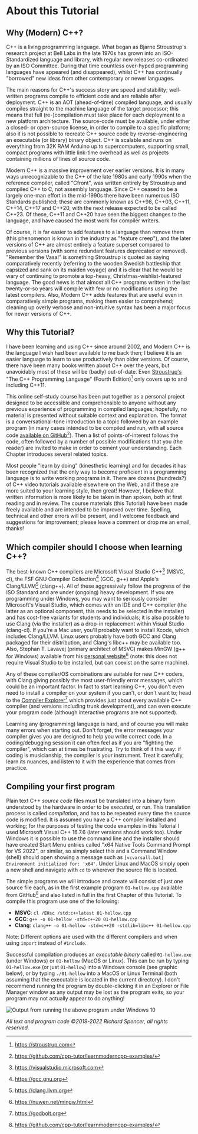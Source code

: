 # About this Tutorial

## Why (Modern) C++?

C++ is a living programming language. What began as Bjarne Stroustrup's research project at Bell Labs in the late 1970s has grown into an ISO-Standardized language and library, with regular new releases co-ordinated by an ISO Committee. During that time countless over-hyped programming languages have appeared (and disappeared), whilst C++ has continually "borrowed" new ideas from other contemporary or newer languages.

The main reasons for C++'s success story are speed and stability; well-written programs compile to efficient code and are reliable after deployment. C++ is an AOT (ahead-of-time) compiled language, and usually compiles straight to the machine language of the target processor; this means that full (re-)compilation must take place for each deployment to a new platform architecture. The source-code must be available, under either a closed- or open-source license, in order to compile to a specific platform; also it is not possible to recreate C++ source code by reverse-engineering an executable (or library) binary object. C++ is scalable and runs on everything from 32K RAM Arduino up to supercomputers, supporting small, compact programs with little link-time overhead as well as projects containing millions of lines of source code.

Modern C++ is a massive improvement over earlier versions. It is in many ways unrecognizable to the C++ of the late 1980s and early 1990s when the reference compiler, called "Cfront", was written entirely by Stroustrup and compiled C++ to C, not assembly language. Since C++ ceased to be a largely one-man effort in the mid-1990s there have been numerous ISO Standards published; these are commonly known as C++98, C++03, C++11, C++14, C++17 and C++20, with the next release expected to be called C++23. Of these, C++11 and C++20 have seen the biggest changes to the language, and have caused the most work for compiler writers.

Of course, it is far easier to add features to a language than remove them (this phenomenon is known in the industry as "feature creep"), and the later versions of C++ are almost entirely a feature superset compared to previous versions (with some redundant features deprecated or removed). "Remember the Vasa!" is something Stroustrup is quoted as saying comparatively recently (referring to the wooden Swedish battleship that capsized and sank on its maiden voyage) and it is clear that he would be wary of continuing to promote a top-heavy, Christmas-wishlist-featured language. The good news is that almost all C++ programs written in the last twenty-or-so years will compile with few or no modifications using the latest compilers. Also, Modern C++ adds features that are useful even in comparatively simple programs, making them easier to comprehend; cleaning up overly verbose and non-intuitive syntax has been a major focus for newer versions of C++.

## Why this Tutorial?

I have been learning and using C++ since around 2002, and Modern C++ is the language I wish had been available to me back then; I believe it is an easier language to learn to use productively than older versions. Of course, there have been many books written about C++ over the years, but unavoidably most of these will be (badly) out-of-date. Even [Stroustrup's](https://stroustrup.com) "The C++ Programming Language" (Fourth Edition)[^1] only covers up to and including C++11.

This online self-study course has been put together as a personal project designed to be accessible and comprehensible to anyone without any previous experience of programming in compiled languages; hopefully, no material is presented without suitable context and explanation. The format is a conversational-tone introduction to a topic followed by an example program (in many cases intended to be compiled and run, with all source code [available on GitHub](https://github.com/cpp-tutor/learnmoderncpp-examples/)[^2]). Then a list of points-of-interest follows the code, often followed by a number of possible modifications that you (the reader) are invited to make in order to cement your understanding. Each Chapter introduces several related topics.
 
Most people "learn by doing" (kinesthetic learning) and for decades it has been recognized that the only way to become proficient in a programming language is to write working programs in it. There are dozens (hundreds?) of C++ video tutorials available elsewhere on the Web, and if these are more suited to your learning style, then great! However, I believe that written information is more likely to be taken in than spoken, both at first reading and in review. The course materials (this Tutorial) have been made freely available and are intended to be improved over time. Spelling, technical and other errors will be present, and I welcome feedback and suggestions for improvement; please leave a comment or drop me an email, thanks!

## Which compiler should I choose when learning C++?

The best-known C++ compilers are Microsoft Visual Studio C++[^3] (MSVC, cl), the FSF GNU Compiler Collection[^4] (GCC, g++) and Apple's Clang/LLVM[^5] (clang++). All of these aggressively follow the progress of the ISO Standard and are under (ongoing) heavy development. If you are programming under Windows, you may want to seriously consider Microsoft's Visual Studio, which comes with an IDE and C++ compiler (the latter as an optional component, this needs to be selected in the installer) and has cost-free variants for students and individuals; it is also possible to use Clang (via the installer) as a drop-in replacement within Visual Studio (clang-cl). If you're a Mac user, you'll probably want to install Xcode, which includes Clang/LLVM. Linux users probably have both GCC and Clang packaged for their distribution, and Clang's libc++ may be available too. Also, Stephan T. Lavavej (primary architect of MSVC) makes MinGW (g++ for Windows) available from his [personal website](https://nuwen.net/mingw.html)[^6] (note: this does not require Visual Studio to be installed, but can coexist on the same machine).

Any of these compiler/OS combinations are suitable for new C++ coders, with Clang giving possibly the most user-friendly error messages, which could be an important factor. In fact to start learning C++, you don't even need to install a compiler on your system if you can't, or don't want to; head to the [Compiler Explorer](https://godbolt.org)[^7] which provides just about every available C++ compiler (and versions including trunk development), and can even execute your program code (although interactive programs are not supported).

Learning any (programming) language is hard, and of course you will make many errors when starting out. Don't forget, the error messages your compiler gives you are designed to help you write correct code. In a coding/debugging session it can often feel as if you are "fighting the compiler", which can at times be frustrating. Try to think of it this way: if coding is musicianship, the compiler is your instrument. Treat it carefully, learn its nuances, and listen to it with the experience that comes from practice.

## Compiling your first program

Plain text C++ *source code* files must be translated into a binary form understood by the hardware in order to be *executed*, or run. This translation process is called *compilation*, and has to be repeated every time the source code is modified. It is assumed you have a C++ compiler installed and working; for the purposes of testing the code examples in this Tutorial I used Microsoft Visual C++ 16.7.6 (later versions should work too). Under Windows it is possible to use the command line and the installer should have created Start Menu entries called "x64 Native Tools Command Prompt for VS 2022", or similar, so simply select this and a Command Window (shell) should open showing a message such as `[vcvarsall.bat] Environment initialized for: 'x64'`. Under Linux and MacOS simply open a new shell and navigate with `cd` to wherever the source file is located.

The simple programs we will introduce and create will consist of just one source file each, as in the first example program `01-hellow.cpp` available from GitHub[^2] and also listed in full in the first Chapter of this Tutorial. To compile this program use one of the following:

* **MSVC**: `cl /EHsc /std:c++latest 01-hellow.cpp` 
* **GCC**: `g++ -o 01-hellow -std=c++20 01-hellow.cpp`
* **Clang**: `clang++ -o 01-hellow -std=c++20 -stdlib=libc++ 01-hellow.cpp`

Note: Different options are used with the different compilers and when using `import` instead of `#include`.

Successful compilation produces an *executable binary* called `01-hellow.exe` (under Windows) or `01-hellow` (MacOS or Linux). This can be run by typing `01-hellow.exe` (or just `01-hellow`) into a Windows console (see graphic below), or by typing `./01-hellow` into a MacOS or Linux Terminal (both assuming that the executable is located in the current directory). I don't recommend running the program by double-clicking it in an Explorer or File Manager window as any output may be lost as the program exits, so your program may not actually appear to do anything! 

![Output from running the above program under Windows 10](https://learnmoderncpp.files.wordpress.com/2023/02/compile-console.png)

[^1]: https://stroustrup.com
[^2]: https://github.com/cpp-tutor/learnmoderncpp-examples/
[^3]: https://visualstudio.microsoft.com
[^4]: https://gcc.gnu.org
[^5]: https://clang.llvm.org
[^6]: https://nuwen.net/mingw.html
[^7]: https://godbolt.org

*All text and program code &copy;2019-2022 Richard Spencer, all rights reserved.*
